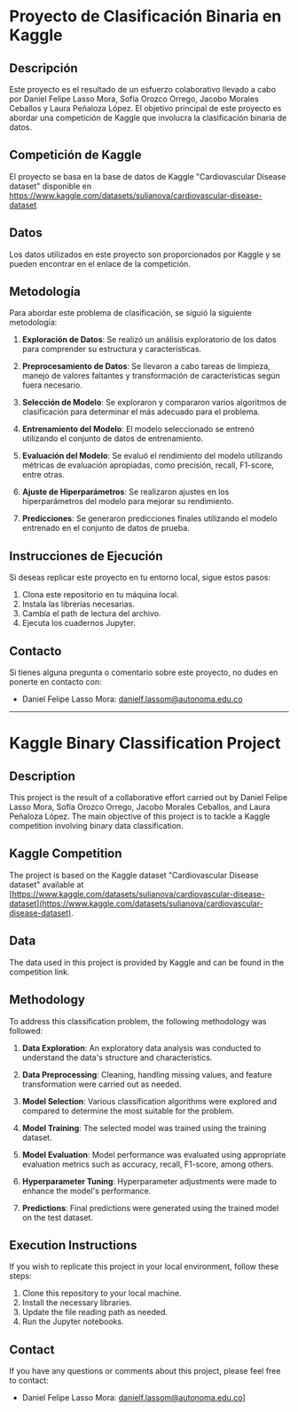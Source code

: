 # Proyecto de Clasificación Binaria en Kaggle

## Descripción
Este proyecto es el resultado de un esfuerzo colaborativo llevado a cabo por Daniel Felipe Lasso Mora, Sofía Orozco Orrego, Jacobo Morales Ceballos y Laura Peñaloza López. El objetivo principal de este proyecto es abordar una competición de Kaggle que involucra la clasificación binaria de datos.

## Competición de Kaggle
El proyecto se basa en la base de datos de Kaggle "Cardiovascular Disease dataset" disponible en https://www.kaggle.com/datasets/sulianova/cardiovascular-disease-dataset

## Datos
Los datos utilizados en este proyecto son proporcionados por Kaggle y se pueden encontrar en el enlace de la competición. 

## Metodología
Para abordar este problema de clasificación, se siguió la siguiente metodología:

1. **Exploración de Datos**: Se realizó un análisis exploratorio de los datos para comprender su estructura y características.

2. **Preprocesamiento de Datos**: Se llevaron a cabo tareas de limpieza, manejo de valores faltantes y transformación de características según fuera necesario.

3. **Selección de Modelo**: Se exploraron y compararon varios algoritmos de clasificación para determinar el más adecuado para el problema.

4. **Entrenamiento del Modelo**: El modelo seleccionado se entrenó utilizando el conjunto de datos de entrenamiento.

5. **Evaluación del Modelo**: Se evaluó el rendimiento del modelo utilizando métricas de evaluación apropiadas, como precisión, recall, F1-score, entre otras.

6. **Ajuste de Hiperparámetros**: Se realizaron ajustes en los hiperparámetros del modelo para mejorar su rendimiento.

7. **Predicciones**: Se generaron predicciones finales utilizando el modelo entrenado en el conjunto de datos de prueba.


## Instrucciones de Ejecución
Si deseas replicar este proyecto en tu entorno local, sigue estos pasos:

1. Clona este repositorio en tu máquina local.
2. Instala las librerías necesarias.
3. Cambía el path de lectura del archivo.
4. Ejecuta los cuadernos Jupyter.

## Contacto
Si tienes alguna pregunta o comentario sobre este proyecto, no dudes en ponerte en contacto con:

- Daniel Felipe Lasso Mora: danielf.lassom@autonoma.edu.co
--------------------------------------------------------------------------------------------------------------------------------------------------------------------------------------------------------------------------------------------------------------------------------------------------------
# Kaggle Binary Classification Project

## Description
This project is the result of a collaborative effort carried out by Daniel Felipe Lasso Mora, Sofía Orozco Orrego, Jacobo Morales Ceballos, and Laura Peñaloza López. The main objective of this project is to tackle a Kaggle competition involving binary data classification.

## Kaggle Competition
The project is based on the Kaggle dataset "Cardiovascular Disease dataset" available at [https://www.kaggle.com/datasets/sulianova/cardiovascular-disease-dataset](https://www.kaggle.com/datasets/sulianova/cardiovascular-disease-dataset).

## Data
The data used in this project is provided by Kaggle and can be found in the competition link.

## Methodology
To address this classification problem, the following methodology was followed:

1. **Data Exploration**: An exploratory data analysis was conducted to understand the data's structure and characteristics.

2. **Data Preprocessing**: Cleaning, handling missing values, and feature transformation were carried out as needed.

3. **Model Selection**: Various classification algorithms were explored and compared to determine the most suitable for the problem.

4. **Model Training**: The selected model was trained using the training dataset.

5. **Model Evaluation**: Model performance was evaluated using appropriate evaluation metrics such as accuracy, recall, F1-score, among others.

6. **Hyperparameter Tuning**: Hyperparameter adjustments were made to enhance the model's performance.

7. **Predictions**: Final predictions were generated using the trained model on the test dataset.

## Execution Instructions
If you wish to replicate this project in your local environment, follow these steps:

1. Clone this repository to your local machine.
2. Install the necessary libraries.
3. Update the file reading path as needed.
4. Run the Jupyter notebooks.

## Contact
If you have any questions or comments about this project, please feel free to contact:

- Daniel Felipe Lasso Mora: danielf.lassom@autonoma.edu.co]
